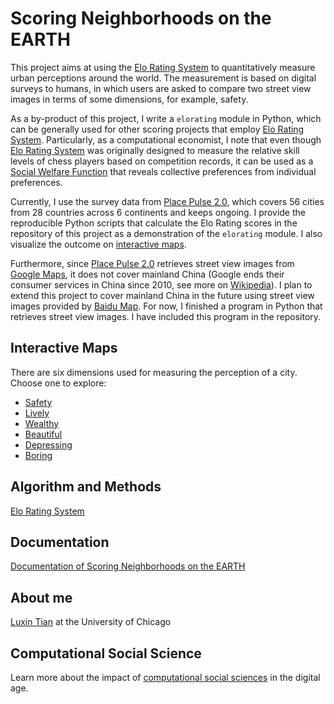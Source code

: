 # Scoring Neighborhoods on the EARTH

This project aims at using the [Elo Rating System](https://en.wikipedia.org/wiki/Elo_rating_system) to quantitatively measure urban perceptions around the world. The measurement is based on digital surveys to humans, in which users are asked to compare two street view images in terms of some dimensions, for example, safety. 

As a by-product of this project, I write a ``elorating`` module in Python, which can be generally used for other scoring projects that employ [Elo Rating System](https://en.wikipedia.org/wiki/Elo_rating_system). Particularly, as a computational economist, I note that even though [Elo Rating System](https://en.wikipedia.org/wiki/Elo_rating_system) was originally designed to measure the relative skill levels of chess players based on competition records, it can be used as a [Social Welfare Function](https://en.wikipedia.org/wiki/Social_welfare_function) that reveals collective preferences from individual preferences. 

Currently, I use the survey data from [Place Pulse 2.0](http://pulse.media.mit.edu/data/), which covers 56 cities from 28 countries across 6 continents and keeps ongoing. I provide the reproducible Python scripts that calculate the Elo Rating scores in the repository of this project as a demonstration of the ``elorating`` module. I also visualize the outcome on [interactive maps](https://luxin-tian.github.io/Scoring-Neighborhoods-on-the-Earth/). 

Furthermore, since [Place Pulse 2.0](http://pulse.media.mit.edu/data/) retrieves street view images from [Google Maps](https://developers.google.com/maps/documentation), it does not cover mainland China (Google ends their consumer services in China since 2010, see more on [Wikipedia](https://en.wikipedia.org/wiki/Google_China)). I plan to extend this project to cover mainland China in the future using street view images provided by [Baidu Map](https://lbsyun.baidu.com). For now, I finished a program in Python that retrieves street view images. I have included this program in the repository. 



## Interactive Maps
There are six dimensions used for measuring the perception of a city. Choose one to explore: 
- [Safety](https://luxin-tian.github.io/Scoring-Neighborhoods-on-the-Earth/safety)
- [Lively](https://luxin-tian.github.io/Scoring-Neighborhoods-on-the-Earth/lively)
- [Wealthy](https://luxin-tian.github.io/Scoring-Neighborhoods-on-the-Earth/wealthy)
- [Beautiful](https://luxin-tian.github.io/Scoring-Neighborhoods-on-the-Earth/beautiful)
- [Depressing](https://luxin-tian.github.io/Scoring-Neighborhoods-on-the-Earth/depressing)
- [Boring](https://luxin-tian.github.io/Scoring-Neighborhoods-on-the-Earth/boring)

## Algorithm and Methods
[Elo Rating System](https://en.wikipedia.org/wiki/Elo_rating_system)


## Documentation
[Documentation of Scoring Neighborhoods on the EARTH](https://luxin-tian.github.io/Scoring-Neighborhoods-on-the-Earth/build/html/index.html)

## About me
[Luxin Tian](https://luxin-tian.github.io/profile/) at the University of Chicago

## Computational Social Science
Learn more about the impact of [computational social sciences](https://macss.uchicago.edu) in the digital age. 